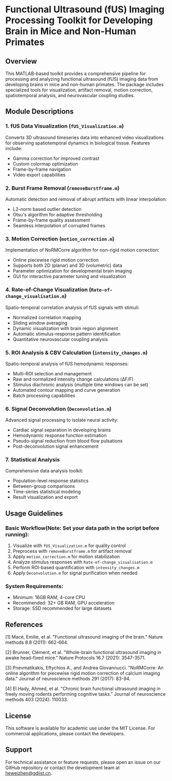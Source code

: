 # Functional Ultrasound (fUS) Imaging Processing Toolkit for Developing Brain in Mice and Non-Human Primates

## Overview
This MATLAB-based toolkit provides a comprehensive pipeline for processing and analyzing functional ultrasound (fUS) imaging data from developing brains in mice and non-human primates. The package includes specialized tools for visualization, artifact removal, motion correction, spatiotemporal analysis, and neurovascular coupling studies.

## Module Descriptions

### 1. fUS Data Visualization (`fUS_Visualization.m`)
Converts 3D ultrasound timeseries data into enhanced video visualizations for observing spatiotemporal dynamics in biological tissue. Features include:
- Gamma correction for improved contrast
- Custom colormap optimization
- Frame-by-frame navigation
- Video export capabilities

### 2. Burst Frame Removal (`removeBurstframe.m`)
Automatic detection and removal of abrupt artifacts with linear interpolation:
- L2-norm based outlier detection
- Otsu's algorithm for adaptive thresholding
- Frame-by-frame quality assessment
- Seamless interpolation of corrupted frames

### 3. Motion Correction (`motion_correction.m`)
Implementation of NoRMCorre algorithm for non-rigid motion correction:
- Online piecewise rigid motion correction
- Supports both 2D (planar) and 3D (volumetric) data
- Parameter optimization for developmental brain imaging
- GUI for interactive parameter tuning and visualization

### 4. Rate-of-Change Visualization (`Rate-of-change_visualisation.m`)
Spatio-temporal correlation analysis of fUS signals with stimuli:
- Normalized correlation mapping
- Sliding window averaging
- Dynamic visualization with brain region alignment
- Automatic stimulus-response pattern identification
- Quantitative neurovascular coupling analysis

### 5. ROI Analysis & CBV Calculation (`intensity_changes.m`)
Spatio-temporal analysis of fUS hemodynamic responses:
- Multi-ROI selection and management
- Raw and normalized intensity change calculations (ΔF/F)
- Stimulus diachronic analysis (multiple time windows can be set)
- Automated contour mapping and curve generation
- Batch processing capabilities

### 6. Signal Deconvolution (`Deconvolution.m`)
Advanced signal processing to isolate neural activity:
- Cardiac signal separation in developing brains
- Hemodynamic response function estimation
- Pseudo-signal reduction from blood flow pulsations
- Post-deconvolution signal enhancement

### 7. Statistical Analysis
Comprehensive data analysis toolkit:
- Population-level response statistics
- Between-group comparisons
- Time-series statistical modeling
- Result visualization and export

## Usage Guidelines

### Basic Workflow(Note: Set your data path in the script before running):
1. Visualize with `fUS_Visualization.m` for quality control
2. Preprocess with `removeBurstframe.m` for artifact removal
3. Apply `motion_correction.m` for motion stabilization
4. Analyze stimulus responses with `Rate-of-change_visualisation.m`
5. Perform ROI-based quantification with `intensity_changes.m`
6. Apply `Deconvolution.m` for signal purification when needed

### System Requirements:
- Minimum: 16GB RAM, 4-core CPU
- Recommended: 32+ GB RAM, GPU acceleration
- Storage: SSD recommended for large datasets

## References

[1] Macé, Emilie, et al. "Functional ultrasound imaging of the brain." Nature methods 8.8 (2011): 662-664.

[2] Brunner, Clément, et al. "Whole-brain functional ultrasound imaging in awake head-fixed mice." Nature Protocols 16.7 (2021): 3547-3571.

[3] Pnevmatikakis, Eftychios A., and Andrea Giovannucci. "NoRMCorre: An online algorithm for piecewise rigid motion correction of calcium imaging data." Journal of neuroscience methods 291 (2017): 83-94.

[4] El Hady, Ahmed, et al. "Chronic brain functional ultrasound imaging in freely moving rodents performing cognitive tasks." Journal of neuroscience methods 403 (2024): 110033.

## License
This software is available for academic use under the MIT License. For commercial applications, please contact the developers.

## Support
For technical assistance or feature requests, please open an issue on our GitHub repository or contact the development team at heweizhen@gdiist.cn.
